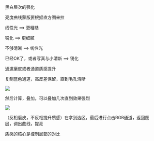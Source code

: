 黑白层次的强化

亮度曲线蒙版要根据直方图来拉

线性光 ==> 更粗糙

锐化 ==> 更细腻

不够清晰 ==> 线性光

已经OK了，或者写真与小清新 ==> 锐化

通道磨皮或者通道质感提升

复制蓝色通道，高反差保留，直到毛孔清晰

![](https://s2.loli.net/2022/06/10/fBeKCrH4LgYmzoQ.png)

然后计算，叠加，可以叠加几次直到效果强烈

![](https://s2.loli.net/2022/06/10/luDxLEdoyIYpG3z.png)

（反相磨皮，不反相提升质感）在拿到选区，最后进行点击RGB通道，返回图层，调出曲线，提亮

质感的核心是控制局部的对比